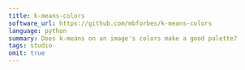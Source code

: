 ```yaml
---
title: k-means-colors
software_url: https://github.com/mbforbes/k-means-colors
language: python
summary: Does k-means on an image's colors make a good palette?
tags: studio
omit: true
---
```

